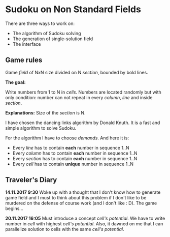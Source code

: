 # Sudoku on Non Standard Fields #

There are three ways to work on:

+ The algorithm of Sudoku solving
+ The generation of single-solution field
+ The interface

## Game rules ##
Game *field* of NxN size divided on N *section*, bounded by bold lines.

**The goal:**

Write numbers from 1 to N in *cells*. Numbers are located randomly but with only condition: number can not repeat in every *column*, *line* and inside *section*.

**Explanations:** Size of the *section* is N.

I have chosen the dancing links algorithm by Donald Knuth. It is a fast and simple algorithm to solve Sudoku.

For the algorithm I have to choose *demands*. And here it is:

+ Every *line* has to contain **each** number in sequence 1..N
+ Every *column* has to contain **each** number in sequence 1..N
+ Every *section* has to contain **each** number in sequence 1..N
+ Every *cell* has to contain **unique** number in sequence 1..N



## Traveler's Diary ##

**14.11.2017 9:30** Woke up with a thought that I don't know how to generate game field and I must to think about this problem if I don't like to be murdered on the defense of course work (and I don't like : D). The game begins...

**20.11.2017 16:05** Must introduce a concept *cell's potential*. We have to write number in *cell* with highest *cell's potential*. Also, it dawned on me that I can parallelize solution to cells with the same *cell's potential*.
